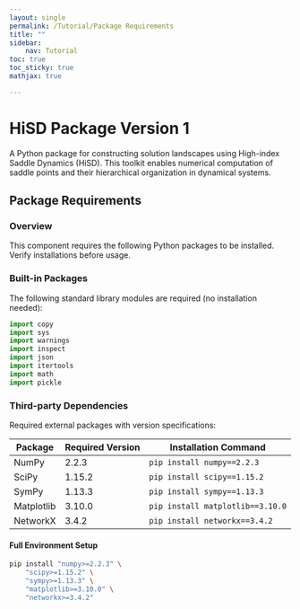 ```yaml
---
layout: single
permalink: /Tutorial/Package Requirements
title: ""
sidebar:
    nav: Tutorial
toc: true
toc_sticky: true
mathjax: true

---
```

# HiSD Package Version 1
<!--
 *        Version:  1.0.0
 *        Created:  2024-12-25
 *        Last Modified:  2025-03-08
 *
 *         Author:  Yuyang LIU <liuyuyang@stu.pku.edu.cn>
 *      Copyright:  Copyright (c) 2024-2025, Lei ZHANG, Yuyang LIU. All rights reserved.
-->

A Python package for constructing solution landscapes using High-index Saddle Dynamics (HiSD). This toolkit enables numerical computation of saddle points and their hierarchical organization in dynamical systems.
## Package Requirements

### Overview
This component requires the following Python packages to be installed. Verify installations before usage.

### Built-in Packages
The following standard library modules are required (no installation needed):
```python
import copy
import sys
import warnings
import inspect
import json
import itertools
import math
import pickle
```

### Third-party Dependencies
Required external packages with version specifications:

| Package       | Required Version | Installation Command           |
|---------------|------------------|---------------------------------|
| NumPy         | 2.2.3  | `pip install numpy==2.2.3`     |
| SciPy         | 1.15.2 | `pip install scipy==1.15.2`     |
| SymPy         | 1.13.3 | `pip install sympy==1.13.3`       |
| Matplotlib    | 3.10.0 | `pip install matplotlib==3.10.0` |
| NetworkX      | 3.4.2  | `pip install networkx==3.4.2`     |


#### Full Environment Setup
```bash
pip install "numpy>=2.2.3" \
    "scipy>=1.15.2" \
    "sympy>=1.13.3" \
    "matplotlib>=3.10.0" \
    "networkx>=3.4.2"
```
